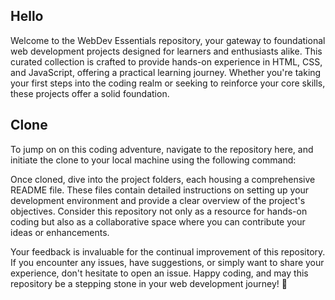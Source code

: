 ## Hello
Welcome to the WebDev Essentials repository, your gateway to foundational web development projects designed for learners and enthusiasts alike. This curated collection is crafted to provide hands-on experience in HTML, CSS, and JavaScript, offering a practical learning journey. Whether you're taking your first steps into the coding realm or seeking to reinforce your core skills, these projects offer a solid foundation.

## Clone
To jump on on this coding adventure, navigate to the repository here, and initiate the clone to your local machine using the following command:


Once cloned, dive into the project folders, each housing a comprehensive README file. These files contain detailed instructions on setting up your development environment and provide a clear overview of the project's objectives. Consider this repository not only as a resource for hands-on coding but also as a collaborative space where you can contribute your ideas or enhancements.

Your feedback is invaluable for the continual improvement of this repository. If you encounter any issues, have suggestions, or simply want to share your experience, don't hesitate to open an issue. Happy coding, and may this repository be a stepping stone in your web development journey! 🚀






